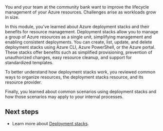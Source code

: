 You and your team at the community bank want to improve the lifecycle management of your Azure resources. Challenges arise as workloads grow in size.

In this module, you've learned about Azure deployment stacks and their benefits for resource management. Deployment stacks allow you to manage a group of Azure resources as a single unit, simplifying management and enabling consistent deployments. You can create, list, update, and delete deployment stacks using Azure CLI, Azure PowerShell, or the Azure portal. These stacks offer benefits such as simplified provisioning, prevention of unauthorized changes, easy resource cleanup, and support for standardized templates.

To better understand how deployment stacks work, you reviewed common ways to organize resources, the deployment stacks resource, and its resource provider.

Finally, you learned about common scenarios using deployment stacks and how those scenarios may apply to your internal processes.

## Next steps

- Learn more about [Deployment stacks](/azure/azure-resource-manager/bicep/deployment-stacks).
